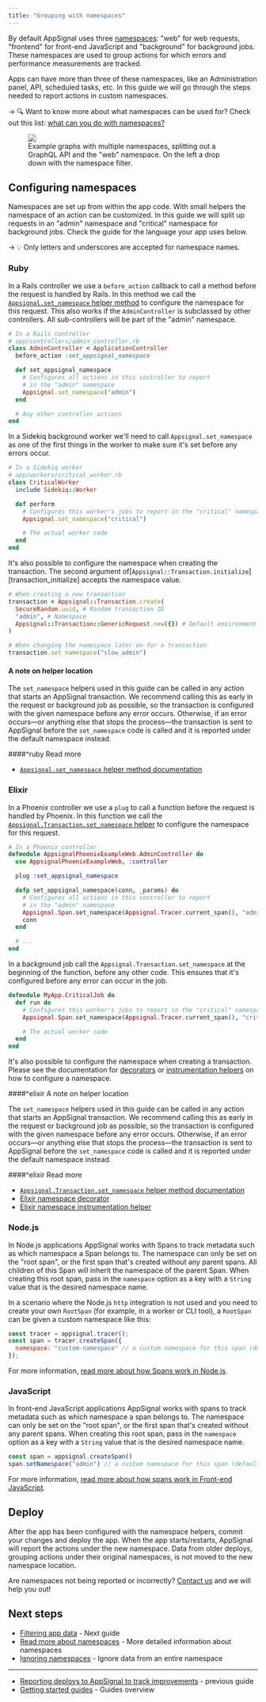 ```yaml
---
title: "Grouping with namespaces"
---
```


By default AppSignal uses three [namespaces]: "web" for web requests, "frontend" for front-end JavaScript and "background" for background jobs. These namespaces are used to group actions for which errors and performance measurements are tracked.

Apps can have more than three of these namespaces, like an Administration panel, API, scheduled tasks, etc. In this guide we will go through the steps needed to report actions in custom namespaces.

-> 🔍 Want to know more about what namespaces can be used for? Check out this list: [what can you do with namespaces?](/application/namespaces.html#what-can-you-do-with-namespaces)

<figure>
  <img src="/assets/images/screenshots/app_graphs_namespaces.png">
  <figcaption>Example graphs with multiple namespaces, splitting out a GraphQL API and the "web" namespace. On the left a drop down with the namespace filter.</figcaption>
</figure>

## Configuring namespaces

Namespaces are set up from within the app code. With small helpers the namespace of an action can be customized. In this guide we will split up requests in an "admin" namespace and "critical" namespace for background jobs. Check the guide for the language your app uses below.

-> 💡 Only letters and underscores are accepted for namespace names.

### Ruby

In a Rails controller we use a `before_action` callback to call a method before the request is handled by Rails. In this method we call the [`Appsignal.set_namespace` helper method][ruby helper] to configure the namespace for this request. This also works if the `AdminController` is subclassed by other controllers. All sub-controllers will be part of the "admin" namespace.

```ruby
# In a Rails controller
# app/controllers/admin_controller.rb
class AdminController < ApplicationController
  before_action :set_appsignal_namespace

  def set_appsignal_namespace
    # Configures all actions in this controller to report
    # in the "admin" namespace
    Appsignal.set_namespace("admin")
  end

  # Any other controller actions
end
```

In a Sidekiq background worker we'll need to call `Appsignal.set_namespace` as one of the first things in the worker to make sure it's set before any errors occur.

```ruby
# In a Sidekiq worker
# app/workers/critical_worker.rb
class CriticalWorker
  include Sidekiq::Worker

  def perform
    # Configures this worker's jobs to report in the "critical" namespace
    Appsignal.set_namespace("critical")

    # The actual worker code
  end
end
```

It's also possible to configure the namespace when creating the transaction. The second argument of[`Appsignal::Transaction.initialize`][transaction_initialize] accepts the namespace value.

```ruby
# When creating a new transaction
transaction = Appsignal::Transaction.create(
  SecureRandom.uuid, # Random transaction ID
  "admin", # Namespace
  Appsignal::Transaction::GenericRequest.new({}) # Default environment object
)

# When changing the namespace later on for a transaction
transaction.set_namespace("slow_admin")
```

#### A note on helper location

The `set_namespace` helpers used in this guide can be called in any action that starts an AppSignal transaction. We recommend calling this as early in the request or background job as possible, so the transaction is configured with the given namespace before any error occurs. Otherwise, if an error occurs—or anything else that stops the process—the transaction is sent to AppSignal before the `set_namespace` code is called and it is reported under the default namespace instead.

####^ruby Read more

- [`Appsignal.set_namespace` helper method documentation][ruby helper]

[ruby helper]: https://www.rubydoc.info/gems/appsignal/Appsignal/Helpers/Instrumentation#set_namespace-instance_method

### Elixir

In a Phoenix controller we use a `plug` to call a function before the request is handled by Phoenix. In this function we call the [`Appsignal.Transaction.set_namespace` helper][elixir helper] to configure the namespace for this request.

```elixir
# In a Phoenix controller
defmodule AppsignalPhoenixExampleWeb.AdminController do
  use AppsignalPhoenixExampleWeb, :controller

  plug :set_appsignal_namespace

  defp set_appsignal_namespace(conn, _params) do
    # Configures all actions in this controller to report
    # in the "admin" namespace
    Appsignal.Span.set_namespace(Appsignal.Tracer.current_span(), "admin")
    conn
  end

  # ...
end
```

In a background job call the `Appsignal.Transaction.set_namespace` at the beginning of the function, before any other code. This ensures that it's configured before any error can occur in the job.

```elixir
defmodule MyApp.CriticalJob do
  def run do
    # Configures this worker's jobs to report in the "critical" namespace
    Appsignal.Span.set_namespace(Appsignal.Tracer.current_span(), "critical")

    # The actual worker code
  end
end
```

It's also possible to configure the namespace when creating a transaction. Please see the documentation for [decorators][elixir namespace_decorator] or [instrumentation helpers][elixir namespace_helper] on how to configure a namespace.

####^elixir A note on helper location

The `set_namespace` helpers used in this guide can be called in any action that starts an AppSignal transaction. We recommend calling this as early in the request or background job as possible, so the transaction is configured with the given namespace before any error occurs. Otherwise, if an error occurs—or anything else that stops the process—the transaction is sent to AppSignal before the `set_namespace` code is called and it is reported under the default namespace instead.

####^elixir Read more

- [`Appsignal.Transaction.set_namespace` helper method documentation][elixir helper]
- [Elixir namespace decorator][elixir namespace_decorator]
- [Elixir namespace instrumentation helper][elixir namespace_helper]

[elixir helper]: https://hexdocs.pm/appsignal/Appsignal.Transaction.html?#set_namespace/1
[elixir namespace_decorator]: /elixir/instrumentation/instrumentation.html#decorator-namespaces
[elixir namespace_helper]: /elixir/instrumentation/instrumentation.html#helper-namespaces

### Node.js

In Node.js applications AppSignal works with Spans to track metadata such as which namespace a Span belongs to. The namespace can only be set on the "root span", or the first span that's created without any parent spans. All children of this Span will inherit the namespace of the parent Span. When creating this root span, pass in the `namespace` option as a key with a `String` value that is the desired namespace name.

In a scenario where the Node.js `http` integration is not used and you need to create your own `RootSpan` (for example, in a worker or CLI tool), a `RootSpan` can be given a custom namespace like this:

```js
const tracer = appsignal.tracer();
const span = tracer.createSpan({
  namespace: "custom-namespace" // a custom namespace for this span (defaults to `web`)
});
```

For more information, [read more about how Spans work in Node.js](/nodejs/tracing/tracer.html).

### JavaScript

In front-end JavaScript applications AppSignal works with spans to track metadata such as which namespace a span belongs to. The namespace can only be set on the "root span", or the first span that's created without any parent spans. When creating this root span, pass in the `namespace` option as a key with a `String` value that is the desired namespace name.

```js
const span = appsignal.createSpan()
span.setNamespace("admin") // a custom namespace for this span (defaults to `frontend`)
```

For more information, [read more about how spans work in Front-end JavaScript](/front-end/span.html).

## Deploy

After the app has been configured with the namespace helpers, commit your changes and deploy the app. When the app starts/restarts, AppSignal will report the actions under the new namespace. Data from older deploys, grouping actions under their original namespaces, is not moved to the new namespace location.

Are namespaces not being reported or incorrectly? [Contact us][contact] and we will help you out!

## Next steps

- [Filtering app data][filtering] - Next guide
- [Read more about namespaces][namespaces] - More detailed information about namespaces
- [Ignoring namespaces][ignoring namespaces] - Ignore data from an entire namespace

---

- [Reporting deploys to AppSignal to track improvements](/guides/deploy-markers.html) - previous guide
- [Getting started guides](/guides/) - Guides overview

[namespaces]: /application/namespaces.html
[ignoring namespaces]: /guides/filter-data/ignore-namespaces.html
[filtering]: /guides/filter-data/
[contact]: mailto:support@appsignal.com
